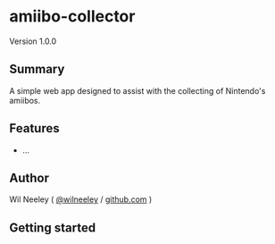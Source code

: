 # amiibo-collector

Version 1.0.0

## Summary

A simple web app designed to assist with the collecting of Nintendo's amiibos.

## Features

* ...

## Author

Wil Neeley ( [@wilneeley](http://twitter.com/wilneeley) / [github.com](https://github.com/Xaxis) )

## Getting started
